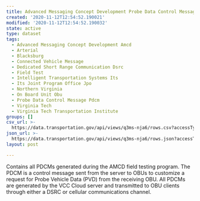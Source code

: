 ```yaml
---
title: Advanced Messaging Concept Development Probe Data Control Message
created: '2020-11-12T12:54:52.190021'
modified: '2020-11-12T12:54:52.190032'
state: active
type: dataset
tags:
  - Advanced Messaging Concept Development Amcd
  - Arterial
  - Blacksburg
  - Connected Vehicle Message
  - Dedicated Short Range Communication Dsrc
  - Field Test
  - Intelligent Transportation Systems Its
  - Its Joint Program Office Jpo
  - Northern Virginia
  - On Board Unit Obu
  - Probe Data Control Message Pdcm
  - Virginia Tech
  - Virginia Tech Transportation Institute
groups: []
csv_url: >-
  https://data.transportation.gov/api/views/q3ms-nja6/rows.csv?accessType=DOWNLOAD
json_url: >-
  https://data.transportation.gov/api/views/q3ms-nja6/rows.json?accessType=DOWNLOAD
layout: post

---
```

Contains all PDCMs generated during the AMCD field testing program. The PDCM is a control message sent from the server to OBUs to customize a request for Probe Vehicle Data (PVD) from the receiving OBU. All PDCMs are generated by the VCC Cloud server and transmitted to OBU clients through either a DSRC or cellular communications channel.
